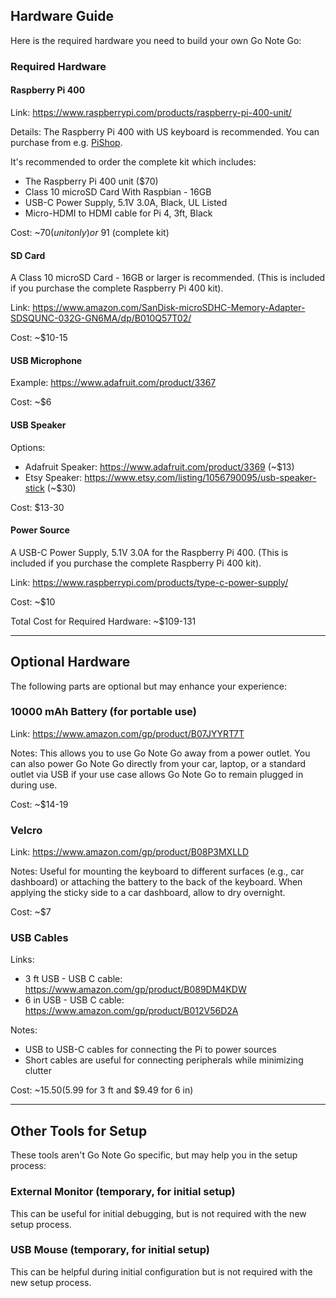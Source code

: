 ## Hardware Guide

Here is the required hardware you need to build your own Go Note Go:

### Required Hardware

#### Raspberry Pi 400

Link: https://www.raspberrypi.com/products/raspberry-pi-400-unit/

Details: The Raspberry Pi 400 with US keyboard is recommended. You can purchase from e.g. [PiShop](https://www.pishop.us/product/raspberry-pi-400-complete-kit/).

It's recommended to order the complete kit which includes:
- The Raspberry Pi 400 unit ($70)
- Class 10 microSD Card With Raspbian - 16GB
- USB-C Power Supply, 5.1V 3.0A, Black, UL Listed
- Micro-HDMI to HDMI cable for Pi 4, 3ft, Black

Cost: ~$70 (unit only) or ~$91 (complete kit)

#### SD Card

A Class 10 microSD Card - 16GB or larger is recommended. (This is included if you purchase the complete Raspberry Pi 400 kit).

Link: https://www.amazon.com/SanDisk-microSDHC-Memory-Adapter-SDSQUNC-032G-GN6MA/dp/B010Q57T02/

Cost: ~$10-15

#### USB Microphone

Example: https://www.adafruit.com/product/3367

Cost: ~$6

#### USB Speaker

Options:
* Adafruit Speaker: https://www.adafruit.com/product/3369 (~$13)
* Etsy Speaker: https://www.etsy.com/listing/1056790095/usb-speaker-stick (~$30)

Cost: $13-30

#### Power Source

A USB-C Power Supply, 5.1V 3.0A for the Raspberry Pi 400. (This is included if you purchase the complete Raspberry Pi 400 kit).

Link: https://www.raspberrypi.com/products/type-c-power-supply/

Cost: ~$10

Total Cost for Required Hardware: ~$109-131

---

## Optional Hardware

The following parts are optional but may enhance your experience:

### 10000 mAh Battery (for portable use)

Link: https://www.amazon.com/gp/product/B07JYYRT7T

Notes: This allows you to use Go Note Go away from a power outlet. You can also power Go Note Go directly from your car, laptop, or a standard outlet via USB if your use case allows Go Note Go to remain plugged in during use.

Cost: ~$14-19

### Velcro

Link: https://www.amazon.com/gp/product/B08P3MXLLD

Notes: Useful for mounting the keyboard to different surfaces (e.g., car dashboard) or attaching the battery to the back of the keyboard. When applying the sticky side to a car dashboard, allow to dry overnight.

Cost: ~$7

### USB Cables

Links:
* 3 ft USB - USB C cable: https://www.amazon.com/gp/product/B089DM4KDW
* 6 in USB - USB C cable: https://www.amazon.com/gp/product/B012V56D2A

Notes:
* USB to USB-C cables for connecting the Pi to power sources
* Short cables are useful for connecting peripherals while minimizing clutter

Cost: ~$15.50 ($5.99 for 3 ft and $9.49 for 6 in)

---

## Other Tools for Setup

These tools aren't Go Note Go specific, but may help you in the setup process:

### External Monitor (temporary, for initial setup)

This can be useful for initial debugging, but is not required with the new setup process.

### USB Mouse (temporary, for initial setup)

This can be helpful during initial configuration but is not required with the new setup process.